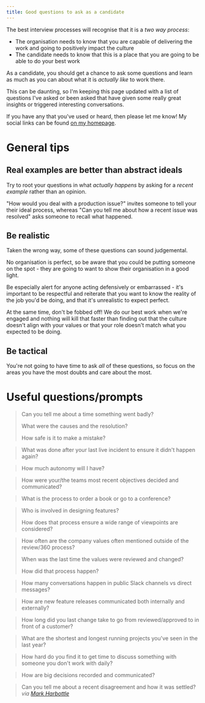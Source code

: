 ```yaml
---
title: Good questions to ask as a candidate
---
```


The best interview processes will recognise that it is a _two way process_:
- The organisation needs to know that you are capable of delivering the work and going to positively impact the culture
- The candidate needs to know that this is a place that you are going to be able to do your best work

As a candidate, you should get a chance to ask some questions and learn as much as you can about what it is <em>actually like</em> to work there.

This can be daunting, so I'm keeping this page updated with a list of questions I've asked or been asked that have given some really great insights or triggered interesting conversations.

If you have any that you've used or heard, then please let me know! My social links can be found [on my homepage](/).

# General tips
## Real examples are better than abstract ideals
Try to root your questions in what _actually happens_ by asking for a _recent example_ rather than an opinion.

"How would you deal with a production issue?" invites someone to tell your their ideal process, whereas
"Can you tell me about how a recent issue was resolved" asks someone to recall what happened.

## Be realistic
Taken the wrong way, some of these questions can sound judgemental.

No organisation is perfect, so be aware that you could be putting someone on the spot - they are going to want to show their organisation in a good light.

Be especially alert for anyone acting defensively or embarrassed - it's important to be respectful and reiterate that you want to know the reality of the job you'd be doing, and that it's unrealistic to expect perfect.

At the same time, don't be fobbed off! We do our best work when we're engaged and nothing will kill that faster than finding out that the culture doesn't align with your values or that your role doesn't match what you expected to be doing.

## Be tactical
You're not going to have time to ask _all_ of these questions, so focus on the areas you have the most doubts and care about the most.


# Useful questions/prompts

> Can you tell me about a time something went badly?
>
> What were the causes and the resolution?
>
> How safe is it to make a mistake?

> What was done after your last live incident to ensure it didn't happen again?

> How much autonomy will I have?

> How were your/the teams most recent objectives decided and communicated?

> What is the process to order a book or go to a conference?

> Who is involved in designing features?
>
> How does that process ensure a wide range of viewpoints are considered?

> How often are the company values often mentioned outside of the review/360 process?
>
> When was the last time the values were reviewed and changed?
>
> How did that process happen?

> How many conversations happen in public Slack channels vs direct messages?

> How are new feature releases communicated both internally and externally?

> How long did you last change take to go from reviewed/approved to in front of a customer?

> What are the shortest and longest running projects you've seen in the last year?

> How hard do you find it to get time to discuss something with someone you don't work with daily?

> How are big decisions recorded and communicated?

> Can you tell me about a recent disagreement and how it was settled?
> <cite>via [Mark Harbottle](http://markharbs.com)</cite>
